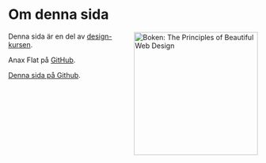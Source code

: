 Om denna sida
==============================================

<img src="img/design.jpg" alt="Boken: The Principles of Beautiful Web Design" style="width:250px; float:right">

Denna sida är en del av [design-kursen](http://dbwebb.se/design).

Anax Flat på [GitHub](https://github.com/canax/anax-flat).

[Denna sida på Github](https://github.com/emsa16/Anax-Flat).
